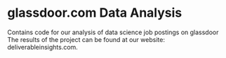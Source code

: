 # glassdoor.com Data Analysis
Contains code for our analysis of data science job postings on glassdoor
The results of the project can be found at our website: deliverableinsights.com.
